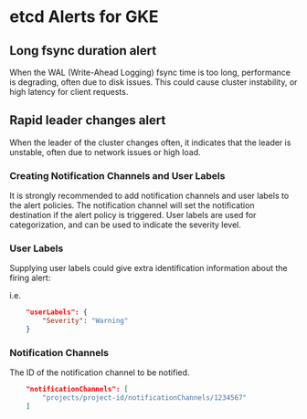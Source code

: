 # etcd Alerts for GKE

## Long fsync duration alert
When the WAL (Write-Ahead Logging) fsync time is too long, performance is degrading, often due to disk issues. This could cause cluster instability, or high latency for client requests.

## Rapid leader changes alert
When the leader of the cluster changes often, it indicates that the leader is unstable, often due to network issues or high load.

### Creating Notification Channels and User Labels

It is strongly recommended to add notification channels and user labels to the alert policies. The notification channel will set the notification destination if the alert policy is triggered. User labels are used for categorization, and can be used to indicate the severity level.

### User Labels

Supplying user labels could give extra identification information about the firing alert:

i.e.

```json
    "userLabels": {
        "Severity": "Warning"
    }
```

### Notification Channels

The ID of the notification channel to be notified.

```json
    "notificationChannels": [
        "projects/project-id/notificationChannels/1234567"
    ]
```
